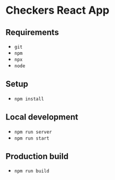 # Checkers React App

## Requirements
- `git`
- `npm`
- `npx`
- `node`

## Setup
- `npm install`

## Local development
- `npm run server`
- `npm run start`

## Production build
- `npm run build`
